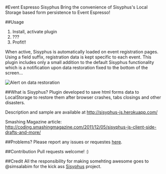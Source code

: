 #Event Espresso Sisyphus
Bring the convenience of Sisyphus's Local Storage based form persistence to Event Espresso!

##Usage
1. Install, activate plugin
3. ???
4. Profit!!

When active, Sisyphus is automatically loaded on event registration pages. Using a field suffix, registration data is kept specific to each event. This plugin includes only a small addition to the default Sisyphus functionality which is a notification upon data restoration fixed to the bottom of the screen...

![Alert on data restoration](https://github.com/Swingline0/event-espresso-sisyphus/raw/master/screenshot.png)

##What is Sisyphus?
Plugin developed to save html forms data to LocalStorage to restore them after browser crashes, tabs closings and other disasters.

Description and sample are available at http://sisyphus-js.herokuapp.com/

Smashing Magazine article: http://coding.smashingmagazine.com/2011/12/05/sisyphus-js-client-side-drafts-and-more/

##Problems?
Please report any issues or requestes [here](https://github.com/Swingline0/event-espresso-sisyphus/issues).

##Contribution
Pull requests welcome! :)

##Credit
All the responsibility for making somehting awesome goes to @simsalabim for the kick ass [Sisyphus](https://github.com/simsalabim/sisyphus) project.
